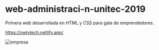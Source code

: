 # web-administraci-n-unitec-2019
Primera web desarrollada en HTML y CSS para gala de emprendedores.

https://owlytech.netlify.app/


![empresa](https://user-images.githubusercontent.com/88689761/201512059-6a518bbd-dcc8-4cf7-b366-ac94d7a68726.jpeg)
